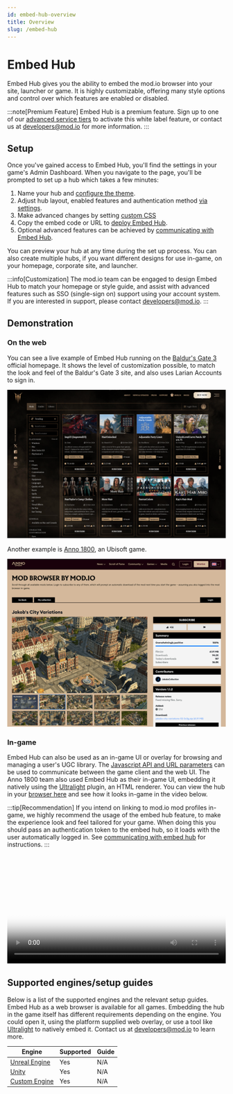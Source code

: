 ```yaml
---
id: embed-hub-overview
title: Overview
slug: /embed-hub
---
```


# Embed Hub

Embed Hub gives you the ability to embed the mod.io browser into your site, launcher or game. It is highly customizable, offering many style options and control over which features are enabled or disabled.

:::note[Premium Feature]
Embed Hub is a premium feature. Sign up to one of our [advanced service tiers](https://mod.io/pricing) to activate this white label feature, or contact us at developers@mod.io for more information.
:::

## Setup

Once you've gained access to Embed Hub, you'll find the settings in your game's Admin Dashboard. When you navigate to the page, you'll be prompted to set up a hub which takes a few minutes:

1. Name your hub and [configure the theme](/embed-hub/theme).
2. Adjust hub layout, enabled features and authentication method [via settings](/embed-hub/settings).
3. Make advanced changes by setting [custom CSS](/embed-hub/custom-css)
4. Copy the embed code or URL to [deploy Embed Hub](/embed-hub/deployment).
5. Optional advanced features can be achieved by [communicating with Embed Hub](/embed-hub/communication).

You can preview your hub at any time during the set up process. You can also create multiple hubs, if you want different designs for use in-game, on your homepage, corporate site, and launcher.

:::info[Customization]
The mod.io team can be engaged to design Embed Hub to match your homepage or style guide, and assist with advanced features such as SSO (single-sign on) support using your account system. If you are interested in support, please contact developers@mod.io.
:::

## Demonstration

### On the web

You can see a live example of Embed Hub running on the [Baldur's Gate 3](https://baldursgate3.game/mods) official homepage. It shows the level of customization possible, to match the look and feel of the Baldur's Gate 3 site, and also uses Larian Accounts to sign in.

![Baldur's Gate 3 embed hub](img/embed_hub_demo_baldurs_gate_3.png)

Another example is [Anno 1800](https://www.anno-union.com/mods), an Ubisoft game.

![Anno 1800 embed hub](img/embed_hub_demo_anno_1800.png)

### In-game

Embed Hub can also be used as an in-game UI or overlay for browsing and managing a user's UGC library. The [Javascript API and URL parameters](/embed-hub/communication) can be used to communicate between the game client and the web UI. The Anno 1800 team also used Embed Hub as their in-game UI, embedding it natively using the [Ultralight](https://ultralig.ht) plugin, an HTML renderer. You can view the hub in your [browser here](https://anno1800.modhub.io) and see how it looks in-game in the video below.

:::tip[Recommendation]
If you intend on linking to mod.io mod profiles in-game, we highly recommend the usage of the embed hub feature, to make the experience look and feel tailored for your game. When doing this you should pass an authentication token to the embed hub, so it loads with the user automatically logged in. See [communicating with embed hub](/embed-hub/communication#authentication) for instructions.
:::

<video width="100%" height="auto" controls poster="/video/embed_hub_demo_anno_1800_poster.jpg">
  <source src="/video/embed_hub_demo_anno_1800.mp4" type="video/mp4" />
</video>

## Supported engines/setup guides

Below is a list of the supported engines and the relevant setup guides. Embed Hub as a web browser is available for all games. Embedding the hub in the game itself has different requirements depending on the engine. You could open it, using the platform supplied web overlay, or use a tool like [Ultralight](https://ultralig.ht) to natively embed it. Contact us at developers@mod.io to learn more.

| Engine    | Supported | Guide |
| -------- | ------- | ------- |
| [Unreal Engine](/unreal)  | Yes    | N/A   |
| [Unity](/unity) | Yes    | N/A   |
| [Custom Engine](/cppsdk)   | Yes    | N/A   |
